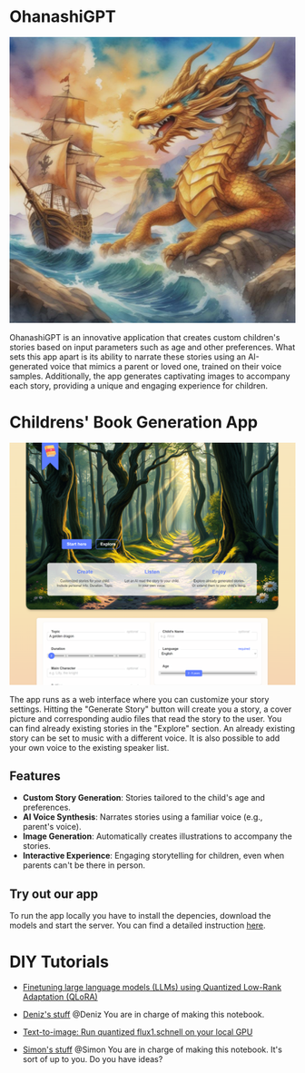 # OhanashiGPT

![alt text](/built/image/The_Golden_Dragons_Ancient_Secret_Revealed.jpg "Title")

OhanashiGPT is an innovative application that creates custom children's stories based on input parameters such as age and other preferences. What sets this app apart is its ability to narrate these stories using an AI-generated voice that mimics a parent or loved one, trained on their voice samples. Additionally, the app generates captivating images to accompany each story, providing a unique and engaging experience for children.


# Childrens' Book Generation App

![alt text](/built/image/screenshot.png "Title")

The app runs as a web interface where you can customize your story settings. Hitting the "Generate Story" button will create you a story, a cover picture and corresponding audio files that read the story to the user. You can find already existing stories in the "Explore" section. An already existing story can be set to music with a different voice. It is also possible to add your own voice to the existing speaker list. 

## Features

- **Custom Story Generation**: Stories tailored to the child's age and preferences.
- **AI Voice Synthesis**: Narrates stories using a familiar voice (e.g., parent's voice).
- **Image Generation**: Automatically creates illustrations to accompany the stories.
- **Interactive Experience**: Engaging storytelling for children, even when parents can't be there in person.

## Try out our app  
To run the app locally you have to install the depencies, download the models and start the server. You can find a detailed instruction [here](./app_instruction.md).



# DIY Tutorials

- [Finetuning large language models (LLMs) using Quantized Low-Rank Adaptation (QLoRA)](./finetuning/LLM_QLoRA)

- [Deniz's stuff](https://) @Deniz You are in charge of making this notebook.

- [Text-to-image: Run quantized flux1.schnell on your local GPU](./text-to-image/flux1.schnell/DIY_text-to-image_flux1.schnell.ipynb)

- [Simon's stuff](https://) @Simon You are in charge of making this notebook. It's sort of up to you. Do you have ideas?

